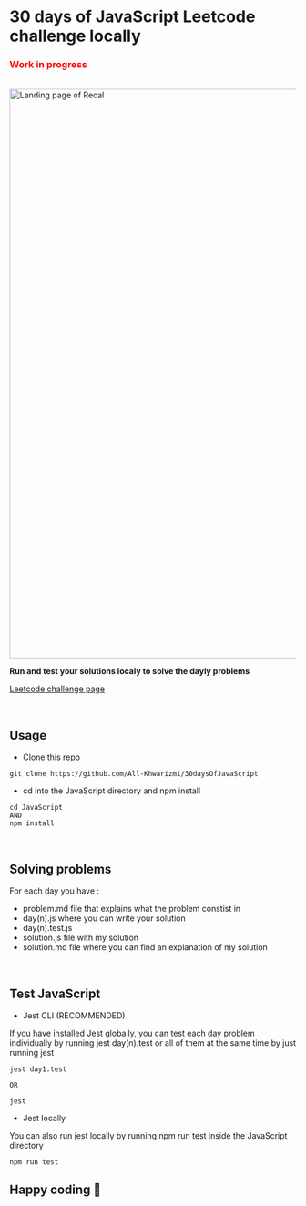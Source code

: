# 30 days of JavaScript Leetcode challenge locally

<h3 style="color: red;">Work in progress </h3>
<br>  

<img src="https://ik.imagekit.io/montresor/30daysJS/30dayshero.png?updatedAt=1684061770950" alt="Landing page of Recal" width="1000">

<br> 

**Run and test your solutions localy to solve the dayly problems**

[Leetcode challenge page](https://leetcode.com/discuss/study-guide/3458761/day-10-30-days-of-lc-javascript-challenge)

<br> 

## Usage 

- Clone this repo
```
git clone https://github.com/All-Khwarizmi/30daysOfJavaScript
```
- cd into the JavaScript directory and npm install 
```
cd JavaScript 
AND 
npm install
```
<br> 

## Solving problems

For each day you have : 
- problem.md file that explains what the problem constist in
- day(n).js where you can write your solution
- day(n).test.js 
- solution.js file with my solution
- solution.md file where you can find an explanation of my solution
  
<br> 

## Test JavaScript
- Jest CLI (RECOMMENDED)
  
If you have installed Jest globally, you can test each day problem individually by running jest day(n).test or all of them at the same time by just running jest
```
jest day1.test

OR 

jest 
```

- Jest locally

You can also run jest locally by running npm run test inside the JavaScript directory
```
npm run test
```

## Happy coding 🫡
